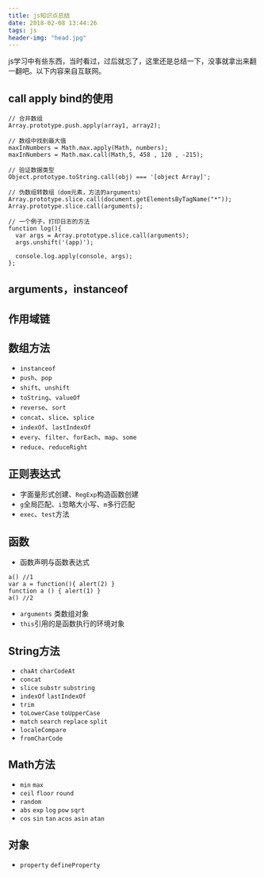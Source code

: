 ```yaml
---
title: js知识点总结
date: 2018-02-08 13:44:26
tags: js
header-img: "head.jpg"
---
```


js学习中有些东西，当时看过，过后就忘了，这里还是总结一下，没事就拿出来翻一翻吧。以下内容来自互联网。

## call apply bind的使用

```
// 合并数组
Array.prototype.push.apply(array1, array2); 

// 数组中找到最大值
maxInNumbers = Math.max.apply(Math, numbers);
maxInNumbers = Math.max.call(Math,5, 458 , 120 , -215);

// 验证数据类型
Object.prototype.toString.call(obj) === '[object Array]';

// 伪数组转数组（dom元素，方法的arguments）
Array.prototype.slice.call(document.getElementsByTagName("*"));
Array.prototype.slice.call(arguments);

// 一个例子，打印日志的方法
function log(){
  var args = Array.prototype.slice.call(arguments);
  args.unshift('(app)');
 
  console.log.apply(console, args);
};
```

## arguments，instanceof

## 作用域链

## 数组方法

- `instanceof`
- `push`、`pop`
- `shift`、`unshift`
- `toString`、`valueOf`
- `reverse`、`sort`
- `concat`、`slice`、`splice`
- `indexOf`、`lastIndexOf`
- `every`、`filter`、`forEach`、`map`、`some`
- `reduce`、`reduceRight`

## 正则表达式

- 字面量形式创建、`RegExp`构造函数创建
- `g`全局匹配、`i`忽略大小写、`m`多行匹配
- `exec`、`test`方法

## 函数

- 函数声明与函数表达式

```
a() //1
var a = function(){ alert(2) }
function a () { alert(1) }
a() //2
```

- `arguments` 类数组对象
- `this`引用的是函数执行的环境对象

## String方法

- `chaAt` `charCodeAt`
- `concat`
- `slice` `substr` `substring`
- `indexOf` `lastIndexOf`
- `trim`
- `toLowerCase` `toUpperCase`
- `match` `search` `replace` `split`
- `localeCompare`
- `fromCharCode`

## Math方法

- `min` `max`
- `ceil` `floor` `round`
- `random`
- `abs` `exp` `log` `pow` `sqrt` 
- `cos` `sin` `tan` `acos` `asin` `atan`

## 对象

- `property` `defineProperty`